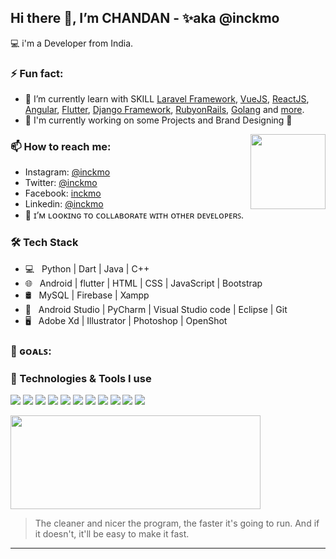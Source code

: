 
## Hi there 👋, I’m CHANDAN - ✨aka @inckmo

💻 i'm a Developer from India. 

### ⚡ Fun fact:
- 🌱 I’m currently learn with SKILL [Laravel Framework](https://github.com/laravel/laravel), [VueJS](https://github.com/vuejs/vue), [ReactJS](https://github.com/facebook/react), [Angular](https://github.com/angular/angular), [Flutter](https://github.com/flutter/flutter), [Django Framework](https://github.com/django/django), [RubyonRails](https://github.com/rails/rails), [Golang](https://github.com/golang/go) and [more](https://github.com/inckmo).
- 🔭 I'm currently working on some Projects and Brand Designing 🚀
<img align='right' src="https://media.giphy.com/media/M9gbBd9nbDrOTu1Mqx/giphy.gif" width="120" >

### 📫 How to reach me:

- Instagram: [@inckmo](https://www.instagram.com/inckmo)
- Twitter: [@inckmo](https://twitter.com/inckmo)
- Facebook: [inckmo](https://www.facebook.com/inckmo)
- Linkedin: [@inckmo](https://www.linkedin.com/in/inckmo/)
- 👯 ɪ’ᴍ ʟᴏᴏᴋɪɴɢ ᴛᴏ ᴄᴏʟʟᴀʙᴏʀᴀᴛᴇ ᴡɪᴛʜ ᴏᴛʜᴇʀ ᴅᴇᴠᴇʟᴏᴘᴇʀꜱ.

### 🛠 Tech Stack

- 💻 &nbsp; Python | Dart | Java | C++  
- 🌐 &nbsp; Android | flutter | HTML | CSS | JavaScript | Bootstrap 
- 🛢 &nbsp; MySQL | Firebase | Xampp
- 🔧 &nbsp; Android Studio | PyCharm | Visual Studio code | Eclipse | Git
- 🖥 &nbsp; Adobe Xd | Illustrator | Photoshop | OpenShot

### 🎯 ɢᴏᴀʟꜱ:

### 🔧 Technologies & Tools I use
![](https://img.shields.io/badge/OS-Windows-informational?style=flat&logo=windows&logoColor=white&color=2bbc8a)
![](https://img.shields.io/badge/Tools-PHPStorm-informational?style=flat&logo=phpstorm&logoColor=white&color=2bbc8a)
![](https://img.shields.io/badge/Code-Laravel-informational?style=flat&logo=laravel&logoColor=white&color=2bbc8a)
![](https://img.shields.io/badge/Code-PHP-informational?style=flat&logo=php&logoColor=white&color=2bbc8a)
![](https://img.shields.io/badge/Code-JavaScript-informational?style=flat&logo=javascript&logoColor=white&color=2bbc8a)
![](https://img.shields.io/badge/Tools-VSCode-informational?style=flat&logo=visualstudiocode&logoColor=white&color=2bbc8a)
![](https://img.shields.io/badge/Tools-MySql-informational?style=flat&logo=mysql&logoColor=white&color=2bbc8a)
![](https://img.shields.io/badge/Tools-Postgres-informational?style=flat&logo=postgresql&logoColor=white&color=2bbc8a)
![](https://img.shields.io/badge/Tools-Laragon-informational?style=flat&logo=laragon&logoColor=white&color=2bbc8a)
![](https://img.shields.io/badge/Tools-Git-informational?style=flat&logo=git&logoColor=white&color=2bbc8a)
![](https://img.shields.io/badge/Tools-Github-informational?style=flat&logo=github&logoColor=white&color=2bbc8a)



<img align='centre' width="400px" height="150px" src="https://github-readme-stats.vercel.app/api/top-langs/?username=inckmo&layout=compact&theme=tokyonight" />

>The cleaner and nicer the program, the faster it's going to run. And if it doesn't, it'll be easy to make it fast.

---

